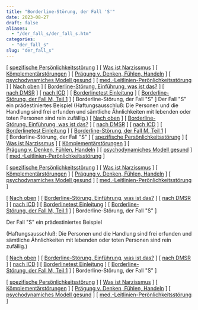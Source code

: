 ```yaml
---
title: "Borderline-Störung, der Fall 'S'"
date: 2023-08-27
draft: false
aliases:
  - "/der_fall_s/der_fall_s.htm"
categories:
  - "der_fall_s"
slug: "der_fall_s"
---
```


[ [spezifische Persönlichkeitsstörung](../persstoerung/spezifische_f60/spezifische_f60.html) ] [ [Was ist Narzissmus](../narz/narz1.html) ] [ [Kömplementärstörungen](../kompstoerung/komplimentaerstoerungen.htm) ] [ [Prägung v. Denken, Fühlen, Handeln](../vergang_gegenw_zukunf/die_vergangenheit_bestimmt_die_g.htm) ] [ [psychodynamiches Modell gesund](../ich/psychodynamisches_modell-normal.htm) ] [ [med.-Leitlinien-Perönlichkeitsstörung](../persstoerung/med-leitlinien-ps.pdf) ] [ [Nach oben](../persstoerung/spezifische_f60/spezifische_f60.html) ] [ [Borderline-Störung, Einführung, was ist das?](../bord/bord1/bord1.html) ] [ [nach DMSR](../bord/bord4/dmsr.html) ] [ [nach ICD](../bord/bord2/stoerung_f60_31_borderline.html) ] [ [Borderlinetest Einleitung](../bord/bord_test/einleitung_bps_test.html) ] [ [Borderline-Störung, der Fall M, Teil 1](../fallbeisp_m_1/fallbeispiel_m.htm) ] [ Borderline-Störung, der Fall "S" ] Der Fall "S" ein
prädestiniertes Beispiel (Haftungsausschluß: Die Personen und die
Handlung sind frei erfunden und sämtliche Ähnlichkeiten mit lebenden
oder toten Personen sind rein zufällig.) [ [Nach oben](../persstoerung/spezifische_f60/spezifische_f60.html) ] [ [Borderline-Störung, Einführung, was ist das?](../bord/bord1/bord1.html) ] [ [nach DMSR](../bord/bord4/dmsr.html) ] [ [nach ICD](../bord/bord2/stoerung_f60_31_borderline.html) ] [ [Borderlinetest Einleitung](../bord/bord_test/einleitung_bps_test.html) ] [ [Borderline-Störung, der Fall M, Teil 1](../fallbeisp_m_1/fallbeispiel_m.htm) ] [ Borderline-Störung, der Fall "S" ] [ [spezifische Persönlichkeitsstörung](../persstoerung/spezifische_f60/spezifische_f60.html) ] [ [Was ist Narzissmus](../narz/narz1.html) ] [ [Kömplementärstörungen](../kompstoerung/komplimentaerstoerungen.htm) ] [ [Prägung v. Denken, Fühlen, Handeln](../vergang_gegenw_zukunf/die_vergangenheit_bestimmt_die_g.htm) ] [ [psychodynamiches Modell gesund](../ich/psychodynamisches_modell-normal.htm) ] [ [med.-Leitlinien-Perönlichkeitsstörung](../persstoerung/med-leitlinien-ps.pdf) ]

[ [spezifische Persönlichkeitsstörung](../persstoerung/spezifische_f60/spezifische_f60.html) ] [ [Was ist Narzissmus](../narz/narz1.html) ] [ [Kömplementärstörungen](../kompstoerung/komplimentaerstoerungen.htm) ] [ [Prägung v. Denken, Fühlen, Handeln](../vergang_gegenw_zukunf/die_vergangenheit_bestimmt_die_g.htm) ] [ [psychodynamiches Modell gesund](../ich/psychodynamisches_modell-normal.htm) ] [ [med.-Leitlinien-Perönlichkeitsstörung](../persstoerung/med-leitlinien-ps.pdf) ]

[ [Nach oben](../persstoerung/spezifische_f60/spezifische_f60.html) ] [ [Borderline-Störung, Einführung, was ist das?](../bord/bord1/bord1.html) ] [ [nach DMSR](../bord/bord4/dmsr.html) ] [ [nach ICD](../bord/bord2/stoerung_f60_31_borderline.html) ] [ [Borderlinetest Einleitung](../bord/bord_test/einleitung_bps_test.html) ] [ [Borderline-Störung, der Fall M, Teil 1](../fallbeisp_m_1/fallbeispiel_m.htm) ] [ Borderline-Störung, der Fall "S" ]

Der Fall "S" ein
prädestiniertes Beispiel

(Haftungsausschluß: Die Personen und die
Handlung sind frei erfunden und sämtliche Ähnlichkeiten mit lebenden
oder toten Personen sind rein zufällig.)

[ [Nach oben](../persstoerung/spezifische_f60/spezifische_f60.html) ] [ [Borderline-Störung, Einführung, was ist das?](../bord/bord1/bord1.html) ] [ [nach DMSR](../bord/bord4/dmsr.html) ] [ [nach ICD](../bord/bord2/stoerung_f60_31_borderline.html) ] [ [Borderlinetest Einleitung](../bord/bord_test/einleitung_bps_test.html) ] [ [Borderline-Störung, der Fall M, Teil 1](../fallbeisp_m_1/fallbeispiel_m.htm) ] [ Borderline-Störung, der Fall "S" ]

[ [spezifische Persönlichkeitsstörung](../persstoerung/spezifische_f60/spezifische_f60.html) ] [ [Was ist Narzissmus](../narz/narz1.html) ] [ [Kömplementärstörungen](../kompstoerung/komplimentaerstoerungen.htm) ] [ [Prägung v. Denken, Fühlen, Handeln](../vergang_gegenw_zukunf/die_vergangenheit_bestimmt_die_g.htm) ] [ [psychodynamiches Modell gesund](../ich/psychodynamisches_modell-normal.htm) ] [ [med.-Leitlinien-Perönlichkeitsstörung](../persstoerung/med-leitlinien-ps.pdf) ]